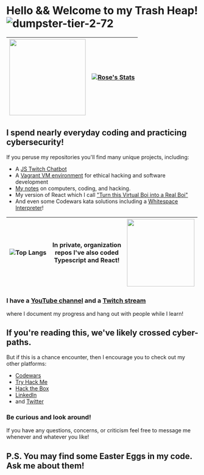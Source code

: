 # Hello && Welcome to my Trash Heap! ![dumpster-tier-2-72](https://github.com/TrshPuppy/TrshPuppy/assets/101938172/a5968e64-1f56-4a83-8313-721b1cac5ab5)

<img src="https://user-images.githubusercontent.com/101938172/215300412-dfd90ae1-831a-494b-9662-617d9b6b71b5.gif" style="width:200px;text-align:center"/> | [![Rose's Stats](https://github-readme-stats-iifkf9rob-trshpuppy.vercel.app/api?username=trshpuppy&show_icons=true&theme=synthwave)](https://github.com/trshpuppy/github-readme-stats)
:-|-:

## I spend nearly everyday coding and practicing cybersecurity!
If you peruse my repositories you'll find many unique projects, including:
- A [JS Twitch Chatbot](https://github.com/TrshPuppy/trsh_bot)
- A [Vagrant VM environment](https://github.com/TrshPuppy/vagrant) for ethical hacking and software development
- [My notes](https://github.com/TrshPuppy/obsidian-notes) on computers, coding, and hacking.
- My version of React which I call ["Turn this Virtual Boi into a Real Boi"](https://github.com/TrshPuppy/to-do-list/blob/0e286dabc2d1a2e1843d6cdc7907d9bbb9356e3d/src/classes.js#L78)
- And even some Codewars kata solutions including a [Whitespace Interpreter](https://github.com/trshpuppy/whitespace-interpreter)!

![Top Langs](https://github-readme-stats-iifkf9rob-trshpuppy.vercel.app/api/top-langs/?username=trshpuppy&layout=compact&theme=synthwave&hide=html,css&langs_count=6) | In private, organization</br> repos  I've also coded </br> Typescript and React! | <img src="https://github.com/TrshPuppy/TrshPuppy/assets/101938172/1156536d-da3b-4d95-8129-1c1835ab4e87" style="width:177px;text-align:center"/>
:-|-|-:

### I have a [YouTube channel](https://youtube.com/@trshpuppy) and a [Twitch stream](https://www.twitch.tv/trshpuppy)
where I document my progress and hang out with people while I learn!
## If you're reading this, we've likely crossed cyber-paths.
But if this is a chance encounter, then I encourage you to check out my other platforms:

- [Codewars](codewars.com/users/TrshPuppy)
- [Try Hack Me](tryhackme.com/p/TrshPuppy)
- [Hack the Box](https://app.hackthebox.com/profile/1343592)
- [LinkedIn](www.linkedin.com/in/trshpuppy)
- and [Twitter](https://twitter.com/trshpuppy)

### Be curious and look around!
If you have any questions, concerns, or criticism feel free to message me whenever and whatever you like!

## P.S. You may find some Easter Eggs in my code. Ask me about them!
